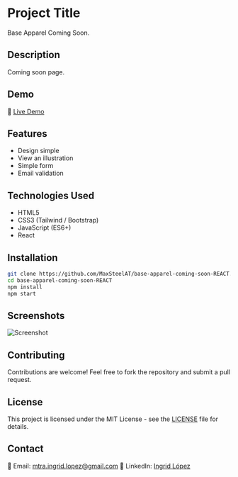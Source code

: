 # Project Title
Base Apparel Coming Soon.

## Description
Coming soon page.

## Demo
🔗 [Live Demo](https://maxsteelat.github.io/base-apparel-coming-soon-REACT/)

## Features
- Design simple
- View an illustration
- Simple form
- Email validation

## Technologies Used
- HTML5
- CSS3 (Tailwind / Bootstrap)
- JavaScript (ES6+)
- React

## Installation
```bash
git clone https://github.com/MaxSteelAT/base-apparel-coming-soon-REACT.git
cd base-apparel-coming-soon-REACT
npm install
npm start
```

## Screenshots
![Screenshot](https://github.com/user-attachments/assets/ac7e976b-f2b0-422f-bae8-1e42a04a2715)

## Contributing
Contributions are welcome! Feel free to fork the repository and submit a pull request.

## License
This project is licensed under the MIT License - see the [LICENSE](LICENSE) file for details.

## Contact
📧 Email: mtra.ingrid.lopez@gmail.com
💼 LinkedIn: [Ingrid López](https://www.linkedin.com/in/ingrid-lopez-61a874321/)
